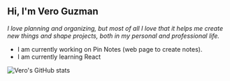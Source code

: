 ## Hi, I'm Vero Guzman

 _I love planning and organizing, but most of all I love that it helps me create new things and shape projects, both in my personal and professional life._

- I am currently working on Pin Notes (web page to create notes).
- I am currently learning React
<!--
![Vero's GitHub stats](https://github-readme-stats.vercel.app/api?username=veroguzrob&count_private=true&show_icons=true&theme=dark)
![Vero's GitHub stats](https://github-readme-stats.vercel.app/api?username=veroguzrob&count_private=true&show_icons=true&theme=merko)
![Vero's GitHub stats](https://github-readme-stats.vercel.app/api?username=veroguzrob&count_private=true&show_icons=true&theme=gruvbox)
![Vero's GitHub stats](https://github-readme-stats.vercel.app/api?username=veroguzrob&count_private=true&show_icons=true&theme=tokyonight)
![Vero's GitHub stats](https://github-readme-stats.vercel.app/api?username=veroguzrob&count_private=true&show_icons=true&theme=onedark)
![Vero's GitHub stats](https://github-readme-stats.vercel.app/api?username=veroguzrob&count_private=true&show_icons=true&theme=cobalt)
![Vero's GitHub stats](https://github-readme-stats.vercel.app/api?username=veroguzrob&count_private=true&show_icons=true&theme=synthwave)
![Vero's GitHub stats](https://github-readme-stats.vercel.app/api?username=veroguzrob&count_private=true&show_icons=true&theme=highcontrast)
![Vero's GitHub stats](https://github-readme-stats.vercel.app/api?username=veroguzrob&count_private=true&show_icons=true&theme=dracula)
-->
![Vero's GitHub stats](https://github-readme-stats.vercel.app/api?username=veroguzrob&count_private=true&show_icons=true&theme=radical)

<!--
[![Top Langs](https://github-readme-stats.vercel.app/api/top-langs/?username=veroguzrob&layout=compact)](https://github.com/veroguzrob/github-readme-stats)


<a href="https://github.com/anuraghazra/github-readme-stats">
  <img align="center" src="https://github-readme-stats.vercel.app/api/pin/?username=anuraghazra&repo=github-readme-stats" />
</a>
<a href="https://github.com/anuraghazra/convoychat">
  <img align="center" src="https://github-readme-stats.vercel.app/api/pin/?username=anuraghazra&repo=convoychat" />
</a>

-->
